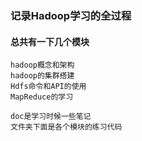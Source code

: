 ### 记录Hadoop学习的全过程
#### 总共有一下几个模块
```
hadoop概念和架构
hadoop的集群搭建
Hdfs命令和API的使用
MapReduce的学习
```

```
doc是学习时候一些笔记
文件夹下面是各个模块的练习代码
```

